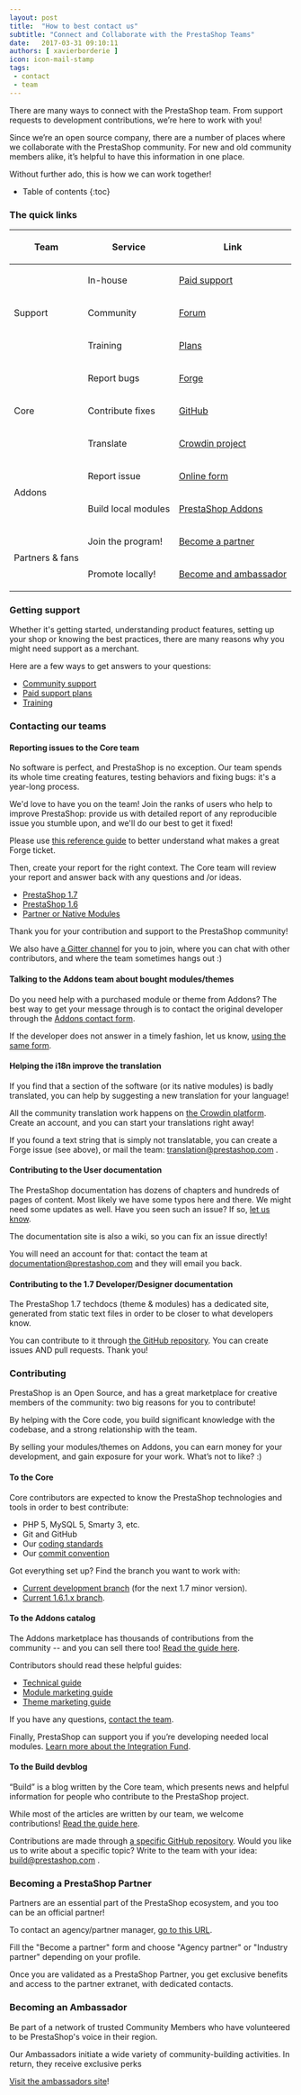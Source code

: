 ```yaml
---
layout: post
title:  "How to best contact us"
subtitle: "Connect and Collaborate with the PrestaShop Teams"
date:   2017-03-31 09:10:11
authors: [ xavierborderie ]
icon: icon-mail-stamp
tags:
 - contact
 - team
---
```


There are many ways to connect with the PrestaShop team. From support requests to development contributions, we’re here to work with you!

Since we’re an open source company, there are a number of places where we collaborate with the PrestaShop community. For new and old community members alike, it’s helpful to have this information in one place.

Without further ado, this is how we can work together!

* Table of contents
{:toc}


### The quick links

<table>
  <thead>
    <tr>
      <th colspan="1" rowspan="1">
        <p>Team</p>
      </th>
      <th colspan="1" rowspan="1">
        <p>Service</p>
      </th>
      <th colspan="1" rowspan="1">
        <p>Link</p>
      </th>
    </tr>
  </thead>
  <tbody>
    <tr>
      <td colspan="1" rowspan="3">
        <p>Support</p>
      </td>
      <td colspan="1" rowspan="1">
        <p>In-house</p>
      </td>
      <td colspan="1" rowspan="1">
        <p><a href="https://addons.prestashop.com/en/388-support">Paid support</a></p>
      </td>
    </tr>
    <tr>
      <td colspan="1" rowspan="1">
        <p>Community</p>
      </td>
      <td colspan="1" rowspan="1">
        <p><a href="https://www.prestashop.com/forums/">Forum</a></p>
      </td>
    </tr>
    <tr>
      <td colspan="1" rowspan="1">
        <p>Training</p>
      </td>
      <td colspan="1" rowspan="1">
        <p><a href="https://www.prestashop.com/en/training">Plans</a></p>
      </td>
    </tr>
    <tr>
      <td colspan="1" rowspan="3">
        <p>Core</p>
      </td>
      <td colspan="1" rowspan="1">
        <p>Report bugs</p>
      </td>
      <td colspan="1" rowspan="1">
        <p><a href="https://github.com/PrestaShop/PrestaShop#reporting-issues">Forge</a></p>
      </td>
    </tr>
    <tr>
      <td colspan="1" rowspan="1">
        <p>Contribute fixes</p>
      </td>
      <td colspan="1" rowspan="1">
        <p><a href="https://github.com/PrestaShop/PrestaShop#contributing">GitHub</a></p>
      </td>
    </tr>
    <tr>
      <td colspan="1" rowspan="1">
        <p>Translate</p>
      </td>
      <td colspan="1" rowspan="1">
        <p><a href="http://crowdin.net/project/prestashop-official">Crowdin project</a></p>
      </td>
    </tr>
    <tr>
      <td colspan="1" rowspan="2">
        <p>Addons</p>
      </td>
      <td colspan="1" rowspan="1">
        <p>Report issue</p>
      </td>
      <td colspan="1" rowspan="1">
        <p><a href="https://addons.prestashop.com/en/contact-us">Online form</a></p>
      </td>
    </tr>
    <tr>
      <td colspan="1" rowspan="1">
        <p>Build local modules</p>
      </td>
      <td colspan="1" rowspan="1">
        <p><a href="https://addons.prestashop.com/en/content/25-how-to-sell-on-prestashop-addons">PrestaShop Addons</a></p>
      </td>
    </tr>
    <tr>
      <td colspan="1" rowspan="2">
        <p>Partners &amp; fans</p>
      </td>
      <td colspan="1" rowspan="1">
        <p>Join the program!</p>
      </td>
      <td colspan="1" rowspan="1">
        <p><a href="https://www.prestashop.com/en/become-a-partner">Become a partner</a></p>
      </td>
    </tr>
    <tr>
      <td colspan="1" rowspan="1">
        <p>Promote locally!</p>
      </td>
      <td colspan="1" rowspan="1">
        <p><a href="http://ambassadors.prestashop.com/">Become and ambassador</a></p>
      </td>
    </tr>
  </tbody>
</table>

### Getting support

Whether it's getting started, understanding product features, setting up your shop or knowing the best practices, there are many reasons why you might need support as a merchant.

Here are a few ways to get answers to your questions:

* [Community support](https://www.prestashop.com/forums/)
* [Paid support plans](https://addons.prestashop.com/en/388-support)
* [Training](https://addons.prestashop.com/en/373-training )


### Contacting our teams

#### Reporting issues to the Core team

No software is perfect, and PrestaShop is no exception. Our team spends its whole time creating features, testing behaviors and fixing bugs: it's a year-long process.

We'd love to have you on the team! Join the ranks of users who help to improve PrestaShop: provide us with detailed report of any reproducible issue you stumble upon, and we'll do our best to get it fixed!

Please use [this reference guide](https://devdocs.prestashop.com/1.7/contribute/contribute-reporting-issues/) to better understand what makes a great Forge ticket.

Then, create your report for the right context. The Core team will review your report and answer back with any questions and /or ideas.

* [PrestaShop 1.7](http://forge.prestashop.com/secure/CreateIssue%21default.jspa?selectedProjectId=11322&issuetype=1)
* [PrestaShop 1.6](http://forge.prestashop.com/secure/CreateIssue%21default.jspa?selectedProjectId=10110&issuetype=1)
* [Partner or Native Modules](http://forge.prestashop.com/secure/CreateIssue%21default.jspa?selectedProjectId=10080&issuetype=1)

Thank you for your contribution and support to the PrestaShop community!

We also have [a Gitter channel](https://gitter.im/PrestaShop/General) for you to join, where you can chat with other contributors, and where the team sometimes hangs out :)


#### Talking to the Addons team about bought modules/themes

Do you need help with a purchased module or theme from  Addons? The best way to get your message through is to contact the original developer through the [Addons contact form](https://addons.prestashop.com/en/contact-us).

If the developer does not answer in a timely fashion, let us know, [using the same form](https://addons.prestashop.com/en/contact-us).


#### Helping the i18n improve the translation

If you find that a section of the software (or its native modules) is badly translated, you can help by suggesting a new translation for your language!

All the community translation work happens on [the Crowdin platform](https://crowdin.com/project/prestashop-official). Create an account, and you can start your translations right away!

If you found a text string that is simply not translatable, you can create a Forge issue (see above), or mail the team: translation@prestashop.com .


#### Contributing to the User documentation

The PrestaShop documentation has dozens of chapters and hundreds of pages of content. Most likely we have some typos here and there. We might need some updates as well. Have you seen such an issue? If so, [let us know](http://forge.prestashop.com/secure/CreateIssue%21default.jspa?selectedProjectId=11021&issuetype=1).

The documentation site is also a wiki, so you can fix an issue directly!

You will need an account for that: contact the team at documentation@prestashop.com and they will email you back.


#### Contributing to the 1.7 Developer/Designer documentation

The PrestaShop 1.7 techdocs (theme & modules) has a dedicated site, generated from static text files in order to be closer to what developers know.

You can contribute to it through [the GitHub repository](https://github.com/PrestaShop/docs/issues). You can create issues AND pull requests. Thank you!


### Contributing

PrestaShop is an Open Source, and has a great marketplace for creative members of the community: two big reasons for you to contribute!

By helping with the Core code, you build significant knowledge with the codebase, and a strong relationship with the team.

By selling your modules/themes on Addons, you can earn money for your development, and gain exposure for your work.
What’s not to like? :)

#### To the Core

Core contributors are expected to know the PrestaShop technologies and tools in order to best contribute:

* PHP 5, MySQL 5, Smarty 3, etc.
* Git and GitHub
* Our [coding standards](https://devdocs.prestashop.com/1.7/development/coding-standards/)
* Our [commit convention](https://devdocs.prestashop.com/1.7/contribute/contribution-guidelines/)

Got everything set up? Find the branch you want to work with:

* [Current development branch](https://github.com/PrestaShop/PrestaShop/tree/develop) (for the next 1.7 minor version).
* [Current 1.6.1.x branch](https://github.com/PrestaShop/PrestaShop/tree/1.6.1.x).


#### To the Addons catalog

The Addons marketplace has thousands of contributions from the community -- and you can sell there too! [Read the guide here](https://addons.prestashop.com/en/content/25-how-to-sell-on-prestashop-addons).

Contributors should read these helpful guides:

* [Technical guide](https://addons.prestashop.com/en/content/37-contributor-guide-technical-validation)
* [Module marketing guide](https://addons.prestashop.com/en/content/36-contributor-guide-theme-product-page)
* [Theme marketing guide](https://addons.prestashop.com/en/content/23-contributor-guide-module-product-page)

If you have any questions, [contact the team](https://addons.prestashop.com/en/contact-us).

Finally, PrestaShop can support you if you’re developing needed local modules. [Learn more about the Integration Fund](https://addons.prestashop.com/en/integration-fund).


#### To the Build devblog

“Build” is a blog written by the Core team, which presents news and helpful information for people who contribute to the PrestaShop project.

While most of the articles are written by our team, we welcome contributions! [Read the guide here](http://build.prestashop.com/about/#contribute).

Contributions are made through [a specific GitHub repository](https://github.com/PrestaShop/prestashop.github.io).
Would you like us to write about a specific topic? Write to the team with your idea: build@prestashop.com .


### Becoming a PrestaShop Partner

Partners are an essential part of the PrestaShop ecosystem, and you too can be an official partner!

To contact an agency/partner manager, [go to this URL](https://www.prestashop.com/en/become-a-partner).

Fill the "Become a partner" form and choose "Agency partner" or "Industry partner" depending on your profile.

Once you are validated as a PrestaShop Partner, you get exclusive benefits and access to the partner extranet, with dedicated contacts.

### Becoming an Ambassador

Be part of a network of trusted Community Members who have volunteered to be PrestaShop's voice in their region.

Our Ambassadors initiate a wide variety of community-building activities. In return, they receive exclusive perks

[Visit the ambassadors site](http://ambassadors.prestashop.com/)!
